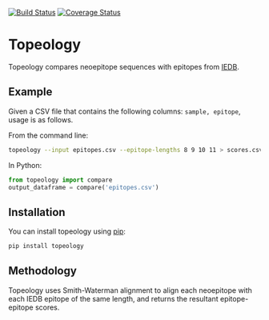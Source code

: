 [![Build Status](https://travis-ci.org/hammerlab/topeology.svg?branch=master)](https://travis-ci.org/hammerlab/topeology) [![Coverage Status](https://coveralls.io/repos/hammerlab/topeology/badge.svg?branch=master&service=github)](https://coveralls.io/github/hammerlab/topeology?branch=master)

# Topeology

Topeology compares neoepitope sequences with epitopes from [IEDB](http://www.iedb.org/).

## Example

Given a CSV file that contains the following columns: `sample, epitope`, usage is as follows.

From the command line:

```sh
topeology --input epitopes.csv --epitope-lengths 8 9 10 11 > scores.csv
```

In Python:

```python
from topeology import compare
output_dataframe = compare('epitopes.csv')
```

## Installation

You can install topeology using [pip](https://pip.pypa.io/en/latest/quickstart.html):

```sh
pip install topeology
```

## Methodology

Topeology uses Smith-Waterman alignment to align each neoepitope with each IEDB epitope of the
same length, and returns the resultant epitope-epitope scores.
